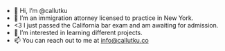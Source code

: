 - 👋 Hi, I’m @callutku
- 👀 I’m an immigration attorney licensed to practice in New York. 
- <3 I just passed the California bar exam and am awaiting for admission.
- 🌱 I’m interested in learning different projects. 
- 📫 You can reach out to me at info@callutku.co
